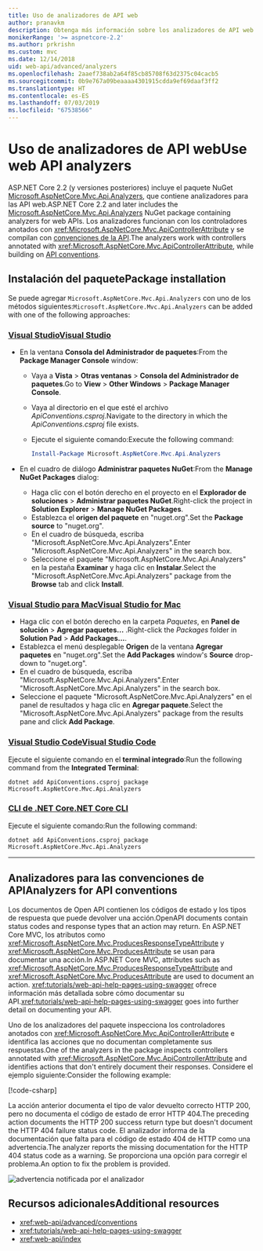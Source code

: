 ```yaml
---
title: Uso de analizadores de API web
author: pranavkm
description: Obtenga más información sobre los analizadores de API web en Microsoft.AspNetCore.Mvc.Api.Analyzers.
monikerRange: '>= aspnetcore-2.2'
ms.author: prkrishn
ms.custom: mvc
ms.date: 12/14/2018
uid: web-api/advanced/analyzers
ms.openlocfilehash: 2aaef738ab2a64f85cb85708f63d2375c04cacb5
ms.sourcegitcommit: 0b9e767a09beaaaa4301915cdda9ef69daaf3ff2
ms.translationtype: HT
ms.contentlocale: es-ES
ms.lasthandoff: 07/03/2019
ms.locfileid: "67538566"
---
```

# <a name="use-web-api-analyzers"></a><span data-ttu-id="6c1bd-103">Uso de analizadores de API web</span><span class="sxs-lookup"><span data-stu-id="6c1bd-103">Use web API analyzers</span></span>

<span data-ttu-id="6c1bd-104">ASP.NET Core 2.2 (y versiones posteriores) incluye el paquete NuGet [Microsoft.AspNetCore.Mvc.Api.Analyzers](https://www.nuget.org/packages/Microsoft.AspNetCore.Mvc.Api.Analyzers), que contiene analizadores para las API web.</span><span class="sxs-lookup"><span data-stu-id="6c1bd-104">ASP.NET Core 2.2 and later includes the [Microsoft.AspNetCore.Mvc.Api.Analyzers](https://www.nuget.org/packages/Microsoft.AspNetCore.Mvc.Api.Analyzers) NuGet package containing analyzers for web APIs.</span></span> <span data-ttu-id="6c1bd-105">Los analizadores funcionan con los controladores anotados con <xref:Microsoft.AspNetCore.Mvc.ApiControllerAttribute> y se compilan con [convenciones de la API](xref:web-api/advanced/conventions).</span><span class="sxs-lookup"><span data-stu-id="6c1bd-105">The analyzers work with controllers annotated with <xref:Microsoft.AspNetCore.Mvc.ApiControllerAttribute>, while building on [API conventions](xref:web-api/advanced/conventions).</span></span>

## <a name="package-installation"></a><span data-ttu-id="6c1bd-106">Instalación del paquete</span><span class="sxs-lookup"><span data-stu-id="6c1bd-106">Package installation</span></span>

<span data-ttu-id="6c1bd-107">Se puede agregar `Microsoft.AspNetCore.Mvc.Api.Analyzers` con uno de los métodos siguientes:</span><span class="sxs-lookup"><span data-stu-id="6c1bd-107">`Microsoft.AspNetCore.Mvc.Api.Analyzers` can be added with one of the following approaches:</span></span>

### <a name="visual-studiotabvisual-studio"></a>[<span data-ttu-id="6c1bd-108">Visual Studio</span><span class="sxs-lookup"><span data-stu-id="6c1bd-108">Visual Studio</span></span>](#tab/visual-studio)

* <span data-ttu-id="6c1bd-109">En la ventana **Consola del Administrador de paquetes**:</span><span class="sxs-lookup"><span data-stu-id="6c1bd-109">From the **Package Manager Console** window:</span></span>
  * <span data-ttu-id="6c1bd-110">Vaya a **Vista** > **Otras ventanas** > **Consola del Administrador de paquetes**.</span><span class="sxs-lookup"><span data-stu-id="6c1bd-110">Go to **View** > **Other Windows** > **Package Manager Console**.</span></span>
  * <span data-ttu-id="6c1bd-111">Vaya al directorio en el que esté el archivo *ApiConventions.csproj*.</span><span class="sxs-lookup"><span data-stu-id="6c1bd-111">Navigate to the directory in which the *ApiConventions.csproj* file exists.</span></span>
  * <span data-ttu-id="6c1bd-112">Ejecute el siguiente comando:</span><span class="sxs-lookup"><span data-stu-id="6c1bd-112">Execute the following command:</span></span>

    ```powershell
    Install-Package Microsoft.AspNetCore.Mvc.Api.Analyzers
    ```

* <span data-ttu-id="6c1bd-113">En el cuadro de diálogo **Administrar paquetes NuGet**:</span><span class="sxs-lookup"><span data-stu-id="6c1bd-113">From the **Manage NuGet Packages** dialog:</span></span>
  * <span data-ttu-id="6c1bd-114">Haga clic con el botón derecho en el proyecto en el **Explorador de soluciones** > **Administrar paquetes NuGet**.</span><span class="sxs-lookup"><span data-stu-id="6c1bd-114">Right-click the project in **Solution Explorer** > **Manage NuGet Packages**.</span></span>
  * <span data-ttu-id="6c1bd-115">Establezca el **origen del paquete** en "nuget.org".</span><span class="sxs-lookup"><span data-stu-id="6c1bd-115">Set the **Package source** to "nuget.org".</span></span>
  * <span data-ttu-id="6c1bd-116">En el cuadro de búsqueda, escriba "Microsoft.AspNetCore.Mvc.Api.Analyzers".</span><span class="sxs-lookup"><span data-stu-id="6c1bd-116">Enter "Microsoft.AspNetCore.Mvc.Api.Analyzers" in the search box.</span></span>
  * <span data-ttu-id="6c1bd-117">Seleccione el paquete "Microsoft.AspNetCore.Mvc.Api.Analyzers" en la pestaña **Examinar** y haga clic en **Instalar**.</span><span class="sxs-lookup"><span data-stu-id="6c1bd-117">Select the "Microsoft.AspNetCore.Mvc.Api.Analyzers" package from the **Browse** tab and click **Install**.</span></span>

### <a name="visual-studio-for-mactabvisual-studio-mac"></a>[<span data-ttu-id="6c1bd-118">Visual Studio para Mac</span><span class="sxs-lookup"><span data-stu-id="6c1bd-118">Visual Studio for Mac</span></span>](#tab/visual-studio-mac)

* <span data-ttu-id="6c1bd-119">Haga clic con el botón derecho en la carpeta *Paquetes*, en **Panel de solución** > **Agregar paquetes...** .</span><span class="sxs-lookup"><span data-stu-id="6c1bd-119">Right-click the *Packages* folder in **Solution Pad** > **Add Packages...**.</span></span>
* <span data-ttu-id="6c1bd-120">Establezca el menú desplegable **Origen** de la ventana **Agregar paquetes** en "nuget.org".</span><span class="sxs-lookup"><span data-stu-id="6c1bd-120">Set the **Add Packages** window's **Source** drop-down to "nuget.org".</span></span>
* <span data-ttu-id="6c1bd-121">En el cuadro de búsqueda, escriba "Microsoft.AspNetCore.Mvc.Api.Analyzers".</span><span class="sxs-lookup"><span data-stu-id="6c1bd-121">Enter "Microsoft.AspNetCore.Mvc.Api.Analyzers" in the search box.</span></span>
* <span data-ttu-id="6c1bd-122">Seleccione el paquete "Microsoft.AspNetCore.Mvc.Api.Analyzers" en el panel de resultados y haga clic en **Agregar paquete**.</span><span class="sxs-lookup"><span data-stu-id="6c1bd-122">Select the "Microsoft.AspNetCore.Mvc.Api.Analyzers" package from the results pane and click **Add Package**.</span></span>

### <a name="visual-studio-codetabvisual-studio-code"></a>[<span data-ttu-id="6c1bd-123">Visual Studio Code</span><span class="sxs-lookup"><span data-stu-id="6c1bd-123">Visual Studio Code</span></span>](#tab/visual-studio-code)

<span data-ttu-id="6c1bd-124">Ejecute el siguiente comando en el **terminal integrado**:</span><span class="sxs-lookup"><span data-stu-id="6c1bd-124">Run the following command from the **Integrated Terminal**:</span></span>

```console
dotnet add ApiConventions.csproj package Microsoft.AspNetCore.Mvc.Api.Analyzers
```

### <a name="net-core-clitabnetcore-cli"></a>[<span data-ttu-id="6c1bd-125">CLI de .NET Core</span><span class="sxs-lookup"><span data-stu-id="6c1bd-125">.NET Core CLI</span></span>](#tab/netcore-cli)

<span data-ttu-id="6c1bd-126">Ejecute el siguiente comando:</span><span class="sxs-lookup"><span data-stu-id="6c1bd-126">Run the following command:</span></span>

```console
dotnet add ApiConventions.csproj package Microsoft.AspNetCore.Mvc.Api.Analyzers
```

---

## <a name="analyzers-for-api-conventions"></a><span data-ttu-id="6c1bd-127">Analizadores para las convenciones de API</span><span class="sxs-lookup"><span data-stu-id="6c1bd-127">Analyzers for API conventions</span></span>

<span data-ttu-id="6c1bd-128">Los documentos de Open API contienen los códigos de estado y los tipos de respuesta que puede devolver una acción.</span><span class="sxs-lookup"><span data-stu-id="6c1bd-128">OpenAPI documents contain status codes and response types that an action may return.</span></span> <span data-ttu-id="6c1bd-129">En ASP.NET Core MVC, los atributos como <xref:Microsoft.AspNetCore.Mvc.ProducesResponseTypeAttribute> y <xref:Microsoft.AspNetCore.Mvc.ProducesAttribute> se usan para documentar una acción.</span><span class="sxs-lookup"><span data-stu-id="6c1bd-129">In ASP.NET Core MVC, attributes such as <xref:Microsoft.AspNetCore.Mvc.ProducesResponseTypeAttribute> and <xref:Microsoft.AspNetCore.Mvc.ProducesAttribute> are used to document an action.</span></span> <span data-ttu-id="6c1bd-130"><xref:tutorials/web-api-help-pages-using-swagger> ofrece información más detallada sobre cómo documentar su API.</span><span class="sxs-lookup"><span data-stu-id="6c1bd-130"><xref:tutorials/web-api-help-pages-using-swagger> goes into further detail on documenting your API.</span></span>

<span data-ttu-id="6c1bd-131">Uno de los analizadores del paquete inspecciona los controladores anotados con <xref:Microsoft.AspNetCore.Mvc.ApiControllerAttribute> e identifica las acciones que no documentan completamente sus respuestas.</span><span class="sxs-lookup"><span data-stu-id="6c1bd-131">One of the analyzers in the package inspects controllers annotated with <xref:Microsoft.AspNetCore.Mvc.ApiControllerAttribute> and identifies actions that don't entirely document their responses.</span></span> <span data-ttu-id="6c1bd-132">Considere el ejemplo siguiente:</span><span class="sxs-lookup"><span data-stu-id="6c1bd-132">Consider the following example:</span></span>

[!code-csharp[](conventions/sample/Controllers/ContactsController.cs?name=missing404docs&highlight=9)]

<span data-ttu-id="6c1bd-133">La acción anterior documenta el tipo de valor devuelto correcto HTTP 200, pero no documenta el código de estado de error HTTP 404.</span><span class="sxs-lookup"><span data-stu-id="6c1bd-133">The preceding action documents the HTTP 200 success return type but doesn't document the HTTP 404 failure status code.</span></span> <span data-ttu-id="6c1bd-134">El analizador informa de la documentación que falta para el código de estado 404 de HTTP como una advertencia.</span><span class="sxs-lookup"><span data-stu-id="6c1bd-134">The analyzer reports the missing documentation for the HTTP 404 status code as a warning.</span></span> <span data-ttu-id="6c1bd-135">Se proporciona una opción para corregir el problema.</span><span class="sxs-lookup"><span data-stu-id="6c1bd-135">An option to fix the problem is provided.</span></span>

![advertencia notificada por el analizador](conventions/_static/Analyzer.gif)

## <a name="additional-resources"></a><span data-ttu-id="6c1bd-137">Recursos adicionales</span><span class="sxs-lookup"><span data-stu-id="6c1bd-137">Additional resources</span></span>

* <xref:web-api/advanced/conventions>
* <xref:tutorials/web-api-help-pages-using-swagger>
* <xref:web-api/index>
